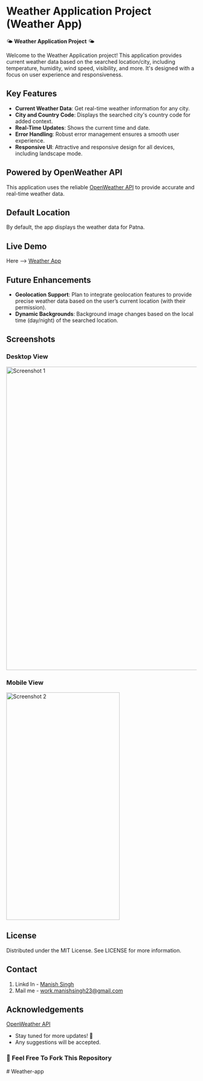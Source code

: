 # Weather Application Project (Weather App)

🌤️ **Weather Application Project** 🌤️

Welcome to the Weather Application project! This application provides current weather data based on the searched location/city, including temperature, humidity, wind speed, visibility, and more. It's designed with a focus on user experience and responsiveness.

## Key Features

- **Current Weather Data**: Get real-time weather information for any city.
- **City and Country Code**: Displays the searched city's country code for added context.
- **Real-Time Updates**: Shows the current time and date.
- **Error Handling**: Robust error management ensures a smooth user experience.
- **Responsive UI**: Attractive and responsive design for all devices, including landscape mode.

## Powered by OpenWeather API

This application uses the reliable [OpenWeather API](https://openweathermap.org/api) to provide accurate and real-time weather data.

## Default Location

By default, the app displays the weather data for Patna.

## Live Demo

Here --> [Weather App]()

## Future Enhancements

- **Geolocation Support**: Plan to integrate geolocation features to provide precise weather data based on the user’s current location (with their permission).
- **Dynamic Backgrounds**: Background image changes based on the local time (day/night) of the searched location.

## Screenshots

### Desktop View

<img src="" alt="Screenshot 1" width="800">

### Mobile View

<img src="" alt="Screenshot 2" width="300" height ="600">

## License

Distributed under the MIT License. See LICENSE for more information.

## Contact

1. Linkd In - [Manish Singh](http://www.linkedin.com/in/manish-singh-5784072b7)
2. Mail me - work.manishsingh23@gmail.com

## Acknowledgements

[OpenWeather API](https://openweathermap.org/api)

- Stay tuned for more updates! 🚀
- Any suggestions will be accepted.

### 🚀 Feel Free To Fork This Repository
#   W e a t h e r - a p p 
 
 
